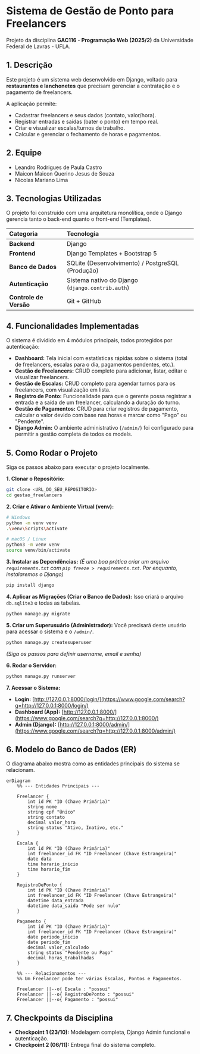 # Sistema de Gestão de Ponto para Freelancers

Projeto da disciplina **GAC116 - Programação Web (2025/2)** da Universidade Federal de Lavras - UFLA.

## 1. Descrição
Este projeto é um sistema web desenvolvido em Django, voltado para **restaurantes e lanchonetes** que precisam gerenciar a contratação e o pagamento de freelancers.

A aplicação permite:
- Cadastrar freelancers e seus dados (contato, valor/hora).
- Registrar entradas e saídas (bater o ponto) em tempo real.
- Criar e visualizar escalas/turnos de trabalho.
- Calcular e gerenciar o fechamento de horas e pagamentos.

## 2. Equipe
* Leandro Rodrigues de Paula Castro
* Maicon Maicon Querino Jesus de Souza
* Nicolas Mariano Lima

## 3. Tecnologias Utilizadas
O projeto foi construído com uma arquitetura monolítica, onde o Django gerencia tanto o back-end quanto o front-end (Templates).

| Categoria | Tecnologia |
| :--- | :--- |
| **Backend** | Django |
| **Frontend** | Django Templates + Bootstrap 5 |
| **Banco de Dados** | SQLite (Desenvolvimento) / PostgreSQL (Produção) |
| **Autenticação** | Sistema nativo do Django (`django.contrib.auth`) |
| **Controle de Versão** | Git + GitHub |

## 4. Funcionalidades Implementadas
O sistema é dividido em 4 módulos principais, todos protegidos por autenticação:

* **Dashboard:** Tela inicial com estatísticas rápidas sobre o sistema (total de freelancers, escalas para o dia, pagamentos pendentes, etc.).
* **Gestão de Freelancers:** CRUD completo para adicionar, listar, editar e visualizar freelancers.
* **Gestão de Escalas:** CRUD completo para agendar turnos para os freelancers, com visualização em lista.
* **Registro de Ponto:** Funcionalidade para que o gerente possa registrar a entrada e a saída de um freelancer, calculando a duração do turno.
* **Gestão de Pagamentos:** CRUD para criar registros de pagamento, calcular o valor devido com base nas horas e marcar como "Pago" ou "Pendente".
* **Django Admin:** O ambiente administrativo (`/admin/`) foi configurado para permitir a gestão completa de todos os models.

## 5. Como Rodar o Projeto

Siga os passos abaixo para executar o projeto localmente.

**1. Clonar o Repositório:**
```bash
git clone <URL_DO_SEU_REPOSITORIO>
cd gestao_freelancers
````

**2. Criar e Ativar o Ambiente Virtual (venv):**

```bash
# Windows
python -m venv venv
.\venv\Scripts\activate

# macOS / Linux
python3 -m venv venv
source venv/bin/activate
```

**3. Instalar as Dependências:**
*(É uma boa prática criar um arquivo `requirements.txt` com `pip freeze > requirements.txt`. Por enquanto, instalaremos o Django)*

```bash
pip install django
```

**4. Aplicar as Migrações (Criar o Banco de Dados):**
Isso criará o arquivo `db.sqlite3` e todas as tabelas.

```bash
python manage.py migrate
```

**5. Criar um Superusuário (Administrador):**
Você precisará deste usuário para acessar o sistema e o `/admin/`.

```bash
python manage.py createsuperuser
```

*(Siga os passos para definir username, email e senha)*

**6. Rodar o Servidor:**

```bash
python manage.py runserver
```

**7. Acessar o Sistema:**

  - **Login:** [http://127.0.0.1:8000/login/](https://www.google.com/search?q=http://127.0.0.1:8000/login/)
  - **Dashboard (App):** [http://127.0.0.1:8000/](https://www.google.com/search?q=http://127.0.0.1:8000/)
  - **Admin (Django):** [http://127.0.0.1:8000/admin/](https://www.google.com/search?q=http://127.0.0.1:8000/admin/)

## 6\. Modelo do Banco de Dados (ER)

O diagrama abaixo mostra como as entidades principais do sistema se relacionam.

```mermaid
erDiagram
    %% --- Entidades Principais ---
    
    Freelancer {
        int id PK "ID (Chave Primária)"
        string nome
        string cpf "Único"
        string contato
        decimal valor_hora
        string status "Ativo, Inativo, etc."
    }

    Escala {
        int id PK "ID (Chave Primária)"
        int freelancer_id FK "ID Freelancer (Chave Estrangeira)"
        date data
        time horario_inicio
        time horario_fim
    }

    RegistroDePonto {
        int id PK "ID (Chave Primária)"
        int freelancer_id FK "ID Freelancer (Chave Estrangeira)"
        datetime data_entrada
        datetime data_saida "Pode ser nulo"
    }

    Pagamento {
        int id PK "ID (Chave Primária)"
        int freelancer_id FK "ID Freelancer (Chave Estrangeira)"
        date periodo_inicio
        date periodo_fim
        decimal valor_calculado
        string status "Pendente ou Pago"
        decimal horas_trabalhadas
    }

    %% --- Relacionamentos ---
    %% Um Freelancer pode ter várias Escalas, Pontos e Pagamentos.
    
    Freelancer ||--o{ Escala : "possui"
    Freelancer ||--o{ RegistroDePonto : "possui"
    Freelancer ||--o{ Pagamento : "possui"
```

## 7\. Checkpoints da Disciplina

  - **Checkpoint 1 (23/10):** Modelagem completa, Django Admin funcional e autenticação.
  - **Checkpoint 2 (06/11):** Entrega final do sistema completo.

